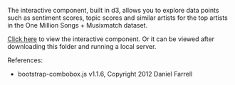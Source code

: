 The interactive component, built in d3, allows you to explore data points such as sentiment scores, topic scores and similar artists for the top artists in the One Million Songs + Musixmatch dataset.

[Click here](http://bl.ocks.org/valmikkpatel/raw/450a721204f0f3788133c045f700278f/) to view the interactive component. Or it can be viewed after downloading this folder and running a local server.

References:
* bootstrap-combobox.js v1.1.6, Copyright 2012 Daniel Farrell
